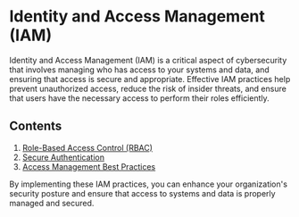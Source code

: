 # Identity and Access Management (IAM)

Identity and Access Management (IAM) is a critical aspect of cybersecurity that involves managing who has access to your systems and data, and ensuring that access is secure and appropriate. Effective IAM practices help prevent unauthorized access, reduce the risk of insider threats, and ensure that users have the necessary access to perform their roles efficiently.

## Contents

1. [Role-Based Access Control (RBAC)](./role-based-access-control.md)
2. [Secure Authentication](./secure-authentication.md)
3. [Access Management Best Practices](./access-management-best-practices.md)

By implementing these IAM practices, you can enhance your organization's security posture and ensure that access to systems and data is properly managed and secured.
